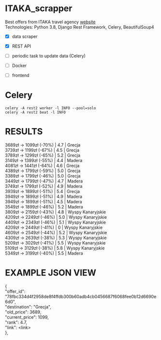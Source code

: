 # ITAKA_scrapper
Best offers from ITAKA travel agency [website](https://www.itaka.pl)\
Technologies: Python 3.8, Django Rest Framework, Celery, BeautifulSoup4

- [X] data scraper
- [X] REST API
- [ ] periodic task to update data (Celery)
- [ ] Docker
- [ ] frontend


# Celery
`celery -A rest2 worker -l INFO --pool=solo`\
`celery -A rest2 beat -l INFO`


# RESULTS
3689zł -> 1099zł  (-70%)  |  4.7  |  Grecja\
3739zł -> 1199zł  (-67%)  |  4.5  |  Grecja\
3789zł -> 1299zł  (-65%)  |  5.2  |  Grecja\
3149zł -> 1399zł  (-55%)  |  4.4  |  Madera\
4081zł -> 1441zł  (-64%)  |  4.6  |  Grecja\
4389zł -> 1799zł  (-59%)  |  5.0  |  Grecja\
3389zł -> 1799zł  (-46%)  |  5.0  |  Grecja\
3449zł -> 1799zł  (-47%)  |  4.7  |  Madera\
3749zł -> 1799zł  (-52%)  |  4.9  |  Madera\
3939zł -> 1899zł  (-51%)  |  5.4  |  Grecja\
3949zł -> 1899zł  (-51%)  |  4.9  |  Madera\
3949zł -> 1899zł  (-51%)  |  4.5  |  Madera\
3549zł -> 1899zł  (-46%)  |  5.2  |  Madera\
3809zł -> 2159zł  (-43%)  |  4.8  |  Wyspy Kanaryjskie\
4209zł -> 2249zł  (-46%)  |  5.0  |  Wyspy Kanaryjskie\
4409zł -> 2349zł  (-46%)  |  5.1  |  Wyspy Kanaryjskie\
4209zł -> 2449zł  (-41%)  |  0  |  Wyspy Kanaryjskie\
4609zł -> 2549zł  (-44%)  |  5.2  |  Wyspy Kanaryjskie\
4309zł -> 2639zł  (-38%)  |  5.3  |  Wyspy Kanaryjskie\
5209zł -> 3029zł  (-41%)  |  5.5  |  Wyspy Kanaryjskie\
5109zł -> 3129zł  (-38%)  |  5.8  |  Wyspy Kanaryjskie\
5349zł -> 3199zł  (-40%)  |  5.5  |  Madera

# EXAMPLE JSON VIEW

{\
        "offer_id": "78fbc334d4f2958de8f4ffdb300b60adb4cb0456687f6068fee0b12d6690e6d0",\
        "destination": "Grecja",\
        "old_price": 3689,\
        "current_price": 1099,\
        "rank": 4.7,\
        "link": <link\>\
    },
